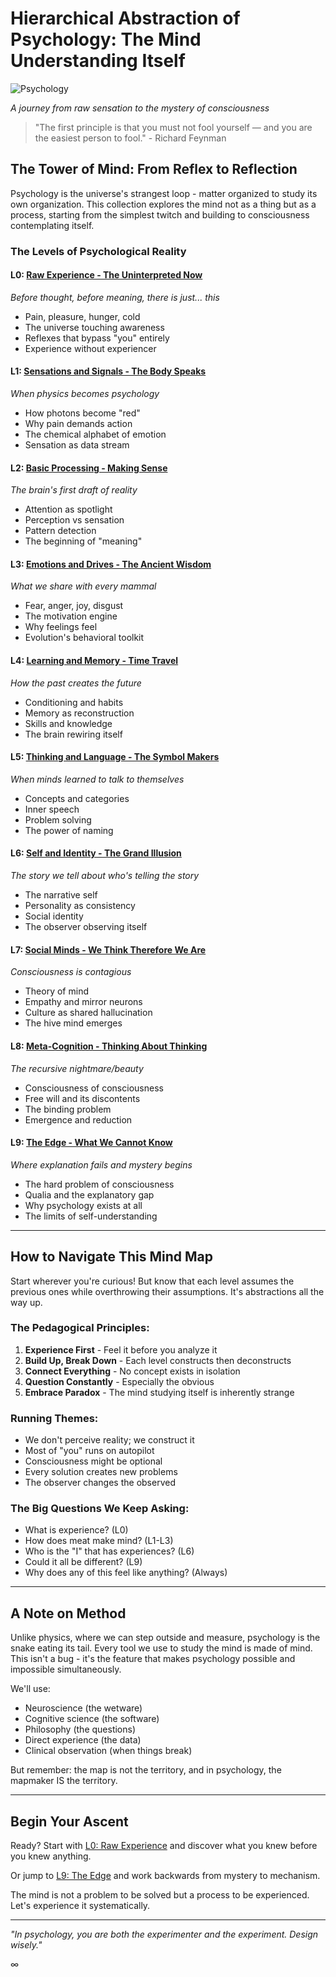 # Hierarchical Abstraction of Psychology: The Mind Understanding Itself

![Psychology](../cover/psychology.png)

*A journey from raw sensation to the mystery of consciousness*

> "The first principle is that you must not fool yourself — and you are the easiest person to fool." - Richard Feynman

## The Tower of Mind: From Reflex to Reflection

Psychology is the universe's strangest loop - matter organized to study its own organization. This collection explores the mind not as a thing but as a process, starting from the simplest twitch and building to consciousness contemplating itself.

### The Levels of Psychological Reality

#### L0: [Raw Experience - The Uninterpreted Now](L0_Raw_Experience.md)
*Before thought, before meaning, there is just... this*
- Pain, pleasure, hunger, cold
- The universe touching awareness
- Reflexes that bypass "you" entirely
- Experience without experiencer

#### L1: [Sensations and Signals - The Body Speaks](L1_Sensations_Signals.md)
*When physics becomes psychology*
- How photons become "red"
- Why pain demands action
- The chemical alphabet of emotion
- Sensation as data stream

#### L2: [Basic Processing - Making Sense](L2_Basic_Processing.md)
*The brain's first draft of reality*
- Attention as spotlight
- Perception vs sensation
- Pattern detection
- The beginning of "meaning"

#### L3: [Emotions and Drives - The Ancient Wisdom](L3_Emotions_Drives.md)
*What we share with every mammal*
- Fear, anger, joy, disgust
- The motivation engine
- Why feelings feel
- Evolution's behavioral toolkit

#### L4: [Learning and Memory - Time Travel](L4_Learning_Memory.md)
*How the past creates the future*
- Conditioning and habits
- Memory as reconstruction
- Skills and knowledge
- The brain rewiring itself

#### L5: [Thinking and Language - The Symbol Makers](L5_Thinking_Language.md)
*When minds learned to talk to themselves*
- Concepts and categories
- Inner speech
- Problem solving
- The power of naming

#### L6: [Self and Identity - The Grand Illusion](L6_Self_Identity.md)
*The story we tell about who's telling the story*
- The narrative self
- Personality as consistency
- Social identity
- The observer observing itself

#### L7: [Social Minds - We Think Therefore We Are](L7_Social_Minds.md)
*Consciousness is contagious*
- Theory of mind
- Empathy and mirror neurons
- Culture as shared hallucination
- The hive mind emerges

#### L8: [Meta-Cognition - Thinking About Thinking](L8_Meta_Cognition.md)
*The recursive nightmare/beauty*
- Consciousness of consciousness
- Free will and its discontents
- The binding problem
- Emergence and reduction

#### L9: [The Edge - What We Cannot Know](L9_The_Edge.md)
*Where explanation fails and mystery begins*
- The hard problem of consciousness
- Qualia and the explanatory gap
- Why psychology exists at all
- The limits of self-understanding

---

## How to Navigate This Mind Map

Start wherever you're curious! But know that each level assumes the previous ones while overthrowing their assumptions. It's abstractions all the way up.

### The Pedagogical Principles:

1. **Experience First** - Feel it before you analyze it
2. **Build Up, Break Down** - Each level constructs then deconstructs
3. **Connect Everything** - No concept exists in isolation
4. **Question Constantly** - Especially the obvious
5. **Embrace Paradox** - The mind studying itself is inherently strange

### Running Themes:

- We don't perceive reality; we construct it
- Most of "you" runs on autopilot
- Consciousness might be optional
- Every solution creates new problems
- The observer changes the observed

### The Big Questions We Keep Asking:

- What is experience? (L0)
- How does meat make mind? (L1-L3)  
- Who is the "I" that has experiences? (L6)
- Could it all be different? (L9)
- Why does any of this feel like anything? (Always)

---

## A Note on Method

Unlike physics, where we can step outside and measure, psychology is the snake eating its tail. Every tool we use to study the mind is made of mind. This isn't a bug - it's the feature that makes psychology possible and impossible simultaneously.

We'll use:
- Neuroscience (the wetware)
- Cognitive science (the software)
- Philosophy (the questions)
- Direct experience (the data)
- Clinical observation (when things break)

But remember: the map is not the territory, and in psychology, the mapmaker IS the territory.

---

## Begin Your Ascent

Ready? Start with [L0: Raw Experience](L0_Raw_Experience.md) and discover what you knew before you knew anything.

Or jump to [L9: The Edge](L9_The_Edge.md) and work backwards from mystery to mechanism.

The mind is not a problem to be solved but a process to be experienced. Let's experience it systematically.

---

*"In psychology, you are both the experimenter and the experiment. Design wisely."*

∞